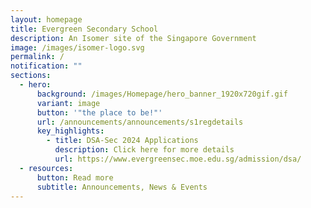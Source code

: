 ```yaml
---
layout: homepage
title: Evergreen Secondary School
description: An Isomer site of the Singapore Government
image: /images/isomer-logo.svg
permalink: /
notification: ""
sections:
  - hero:
      background: /images/Homepage/hero_banner_1920x720gif.gif
      variant: image
      button: '"the place to be!"'
      url: /announcements/announcements/s1regdetails
      key_highlights:
        - title: DSA-Sec 2024 Applications
          description: Click here for more details
          url: https://www.evergreensec.moe.edu.sg/admission/dsa/
  - resources:
      button: Read more
      subtitle: Announcements, News & Events
---
```

